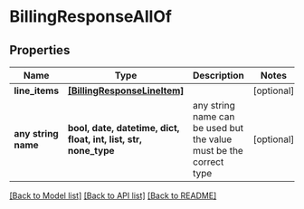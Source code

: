 # BillingResponseAllOf


## Properties
Name | Type | Description | Notes
------------ | ------------- | ------------- | -------------
**line_items** | [**[BillingResponseLineItem]**](BillingResponseLineItem.md) |  | [optional] 
**any string name** | **bool, date, datetime, dict, float, int, list, str, none_type** | any string name can be used but the value must be the correct type | [optional]

[[Back to Model list]](../README.md#documentation-for-models) [[Back to API list]](../README.md#documentation-for-api-endpoints) [[Back to README]](../README.md)


